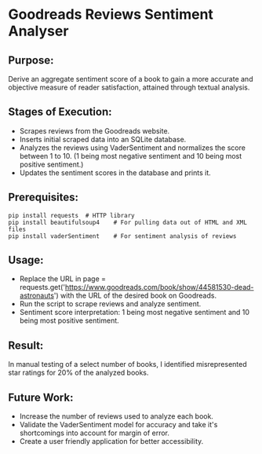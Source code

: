 # Goodreads Reviews Sentiment Analyser

## Purpose:
Derive an aggregate sentiment score of a book to gain a more accurate and objective measure of reader satisfaction, attained through textual analysis.

## Stages of Execution:
- Scrapes reviews from the Goodreads website.
- Inserts initial scraped data into an SQLite database.
- Analyzes the reviews using VaderSentiment and normalizes the score between 1 to 10.
    (1 being most negative sentiment and 10 being most positive sentiment.)
- Updates the sentiment scores in the database and prints it.

## Prerequisites:
```
pip install requests  # HTTP library
pip install beautifulsoup4    # For pulling data out of HTML and XML files
pip install vaderSentiment    # For sentiment analysis of reviews
```

## Usage:
- Replace the URL in page = requests.get('https://www.goodreads.com/book/show/44581530-dead-astronauts') with the URL of the desired book on Goodreads.
- Run the script to scrape reviews and analyze sentiment.
- Sentiment score interpretation: 1 being most negative sentiment and 10 being most positive sentiment.

## Result:
In manual testing of a select number of books, I identified misrepresented star ratings for 20% of the analyzed books.

## Future Work:
- Increase the number of reviews used to analyze each book.
- Validate the VaderSentiment model for accuracy and take it's shortcomings into account for margin of error.
- Create a user friendly application for better accessibility.

